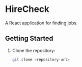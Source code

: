 # HireCheck

A React application for finding jobs.

## Getting Started

1. Clone the repository:
   ```bash
   git clone <repository-url>

